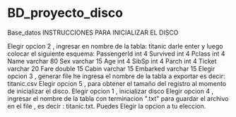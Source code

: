 # BD_proyecto_disco
Base_datos
INSTRUCCIONES PARA INICIALIZAR EL DISCO

Elegir opcion 2 , ingresar en nombre de la tabla: titanic darle enter y luego colocar el siguiente esquema: PassengerId int 4 Survived int 4 Pclass int 4 Name varchar 80 Sex varchar 15 Age int 4 SibSp int 4 Parch int 4 Ticket varchar 20 Fare double 15 Cabin varchar 15 Embarked varchar 15
Elegir opcion 3 , generar file he ingresa el nombre de la tabla a exportar es decir: titanic.csv
Elegir opcion 5 , para obtener el tamaño del registro al momento de inicializar el disco.
Elegir opcion 1 , inicializar disco
Elegir opcion 4 , ingresar el nombre de la tabla con terminacion ".txt" para guardar el archivo en el file , es decir : titanic.txt.
Puedes Elegir la opcion a tu eleccion.
